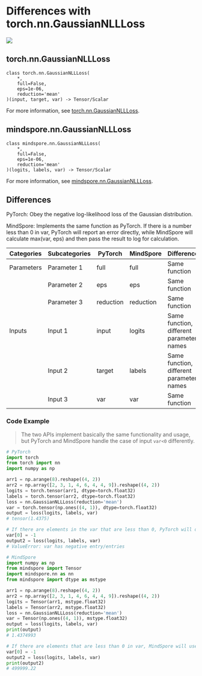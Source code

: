 # Differences with torch.nn.GaussianNLLLoss

<a href="https://gitee.com/mindspore/docs/blob/master/docs/mindspore/source_en/note/api_mapping/pytorch_diff/GaussianNLLLoss.md" target="_blank"><img src="https://mindspore-website.obs.cn-north-4.myhuaweicloud.com/website-images/master/resource/_static/logo_source_en.png"></a>

## torch.nn.GaussianNLLLoss

```text
class torch.nn.GaussianNLLLoss(
    *,
    full=False,
    eps=1e-06,
    reduction='mean'
)(input, target, var) -> Tensor/Scalar
```

For more information, see [torch.nn.GaussianNLLLoss](https://pytorch.org/docs/1.8.1/generated/torch.nn.GaussianNLLLoss.html).

## mindspore.nn.GaussianNLLLoss

```text
class mindspore.nn.GaussianNLLLoss(
    *,
    full=False,
    eps=1e-06,
    reduction='mean'
)(logits, labels, var) -> Tensor/Scalar
```

For more information, see [mindspore.nn.GaussianNLLLoss](https://www.mindspore.cn/docs/en/master/api_python/nn/mindspore.nn.GaussianNLLLoss.html).

## Differences

PyTorch: Obey the negative log-likelihood loss of the Gaussian distribution.

MindSpore: Implements the same function as PyTorch. If there is a number less than 0 in var, PyTorch will report an error directly, while MindSpore will calculate max(var, eps) and then pass the result to log for calculation.

| Categories | Subcategories |PyTorch | MindSpore | Differences |
|-----|-----|-----------|-----------|------------|
| Parameters  | Parameter 1 | full      | full      | Same function       |
|     | Parameter 2 | eps       |eps         | Same function       |
|     | Parameter 3 | reduction | reduction   | Same function       |
| Inputs  | Input 1 | input     | logits    | Same function, different parameter names |
|     | Input 2 | target    | labels    | Same function, different parameter names |
|     | Input 3 | var       | var       | Same function       |

### Code Example

> The two APIs implement basically the same functionality and usage, but PyTorch and MindSpore handle the case of input `var<0` differently.

```python
# PyTorch
import torch
from torch import nn
import numpy as np

arr1 = np.arange(8).reshape((4, 2))
arr2 = np.array([2, 3, 1, 4, 6, 4, 4, 9]).reshape((4, 2))
logits = torch.tensor(arr1, dtype=torch.float32)
labels = torch.tensor(arr2, dtype=torch.float32)
loss = nn.GaussianNLLLoss(reduction='mean')
var = torch.tensor(np.ones((4, 1)), dtype=torch.float32)
output = loss(logits, labels, var)
# tensor(1.4375)

# If there are elements in the var that are less than 0, PyTorch will directly report an error
var[0] = -1
output2 = loss(logits, labels, var)
# ValueError: var has negative entry/entries

# MindSpore
import numpy as np
from mindspore import Tensor
import mindspore.nn as nn
from mindspore import dtype as mstype

arr1 = np.arange(8).reshape((4, 2))
arr2 = np.array([2, 3, 1, 4, 6, 4, 4, 9]).reshape((4, 2))
logits = Tensor(arr1, mstype.float32)
labels = Tensor(arr2, mstype.float32)
loss = nn.GaussianNLLLoss(reduction='mean')
var = Tensor(np.ones((4, 1)), mstype.float32)
output = loss(logits, labels, var)
print(output)
# 1.4374993

# If there are elements that are less than 0 in var, MindSpore will use the result of max(var, eps)
var[0] = -1
output2 = loss(logits, labels, var)
print(output2)
# 499999.22
```
